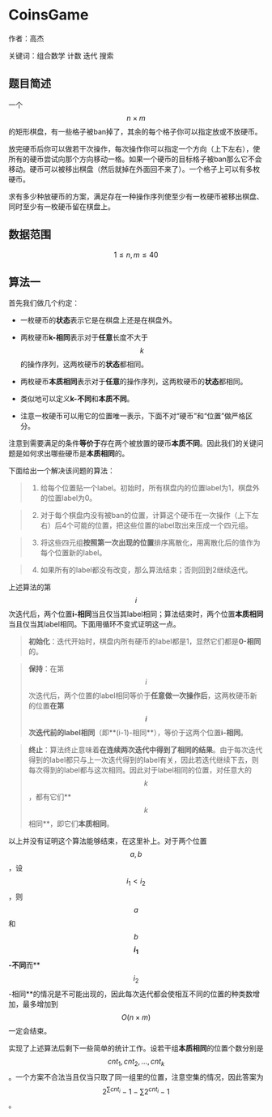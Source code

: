 # CoinsGame

作者：高杰

关键词：组合数学 计数 迭代 搜索

## 题目简述

一个$$n \times m$$的矩形棋盘，有一些格子被ban掉了，其余的每个格子你可以指定放或不放硬币。

放完硬币后你可以做若干次操作，每次操作你可以指定一个方向（上下左右），使所有的硬币尝试向那个方向移动一格。如果一个硬币的目标格子被ban那么它不会移动。硬币可以被移出棋盘（然后就掉在外面回不来了）。一个格子上可以有多枚硬币。

求有多少种放硬币的方案，满足存在一种操作序列使至少有一枚硬币被移出棋盘、同时至少有一枚硬币留在棋盘上。

## 数据范围

$$1 \le n, m \le 40$$

## 算法一

首先我们做几个约定：

+	一枚硬币的**状态**表示它是在棋盘上还是在棋盘外。

+	两枚硬币**k-相同**表示对于**任意**长度不大于$$k$$的操作序列，这两枚硬币的**状态**都相同。

+	两枚硬币**本质相同**表示对于**任意**的操作序列，这两枚硬币的**状态**都相同。

+	类似地可以定义**k-不同**和**本质不同**。

+	注意一枚硬币可以用它的位置唯一表示，下面不对“硬币”和“位置”做严格区分。

注意到需要满足的条件**等价于**存在两个被放置的硬币**本质不同**。因此我们的关键问题是如何求出哪些硬币是**本质相同**的。

下面给出一个解决该问题的算法：

>	1.	给每个位置贴一个label。初始时，所有棋盘内的位置label为1，棋盘外的位置label为0。

>	2.	对于每个棋盘内没有被ban的位置，计算这个硬币在一次操作（上下左右）后4个可能的位置，把这些位置的label取出来压成一个四元组。

>	3.	将这些四元组**按照第一次出现的位置**排序离散化，用离散化后的值作为每个位置新的label。

>	4.	如果所有的label都没有改变，那么算法结束；否则回到2继续迭代。

上述算法的第$$i$$次迭代后，两个位置**i-相同**当且仅当其label相同；算法结束时，两个位置**本质相同**当且仅当其label相同。下面用循环不变式证明这一点。

>	**初始化**：迭代开始时，棋盘内所有硬币的label都是1，显然它们都是**0-相同**的。

>	**保持**：在第$$i$$次迭代后，两个位置的label相同等价于**任意做一次操作后**，这两枚硬币新的位置**在第$$i$$次迭代前的label相同**（即**(i-1)-相同**），等价于这两个位置**i-相同**。

>	**终止**：算法终止意味着**在连续两次迭代中得到了相同的结果**。由于每次迭代得到的label都只与上一次迭代得到的label有关，因此若迭代继续下去，则每次得到的label都与这次相同。因此对于label相同的位置，对任意大的$$k$$，都有它们**$$k$$相同**，即它们**本质相同**。

以上并没有证明这个算法能够结束，在这里补上。对于两个位置$$a, b$$，设$$i_1<i_2$$，则$$a$$和$$b$$**$$i_1$$-不同**而**$$i_2$$-相同**的情况是不可能出现的，因此每次迭代都会使相互不同的位置的种类数增加，最多增加到$$O(n\times m)$$一定会结束。

实现了上述算法后剩下一些简单的统计工作。设若干组**本质相同**的位置个数分别是$$cnt_1,cnt_2,\dots ,cnt_k$$。一个方案不合法当且仅当只取了同一组里的位置，注意空集的情况，因此答案为$$2^{\sum cnt_i}-1-\sum 2^{cnt_i}-1$$。
